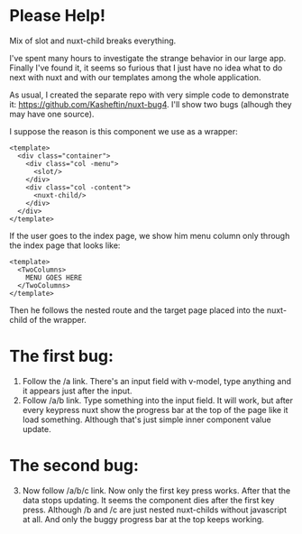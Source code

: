 # Please Help!

Mix of slot and nuxt-child breaks everything.

I've spent many hours to investigate the strange behavior in our large app.
Finally I've found it, it seems so furious that I just have no idea what to do next with nuxt and with our templates among the whole application.

As usual, I created the separate repo with very simple code to demonstrate it: https://github.com/Kasheftin/nuxt-bug4.
I'll show two bugs (alhough they may have one source).

I suppose the reason is this component we use as a wrapper:

```
<template>
  <div class="container">
    <div class="col -menu">
      <slot/>
    </div>
    <div class="col -content">
      <nuxt-child/>
    </div>
  </div>
</template>
```

If the user goes to the index page, we show him menu column only through the index page that looks like:

```
<template>
  <TwoColumns>
    MENU GOES HERE
  </TwoColumns>
</template>
```

Then he follows the nested route and the target page placed into the nuxt-child of the wrapper.

# The first bug:

1. Follow the /a link. There's an input field with v-model, type anything and it appears just after the input.
2. Follow /a/b link. Type something into the input field. It will work, but after every keypress nuxt show the progress bar at the top of the page like it load something. Although that's just simple inner component value update.

# The second bug:

3. Now follow /a/b/c link. Now only the first key press works. After that the data stops updating. It seems the component dies after the first key press. Although /b and /c are just nested nuxt-childs without javascript at all. And only the buggy progress bar at the top keeps working.
